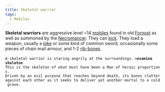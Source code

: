 ```yaml
---
title: Skeletal warrior
tags:
  - Mobiles
---
```

**Skeletal warriors** are aggressive level ~14
[mobiles](mobile "wikilink") found in old [Fornost](Fornost "wikilink")
as well as summoned by the
[Necromancer](Super_Mobile#Necromancer "wikilink"). They can
[kick](kick "wikilink"). They load a weapon, usually a
[pike](pike "wikilink") or some kind of common sword, occasionally some
pieces of chain mail armour, and 1-2
[rib-bones](rib-bone_of_a_skeleton "wikilink").

`A skeletal warrior is staring angrily at the surroundings.`
`>`**`examine skeleton`**
`This is the skeleton of what must have been a Man of heroic proportions.`
`Driven by an evil purpose that reaches beyond death, its bones clatter`
`against each other as it seeks to deliver yet another mortal to a cold grave.`
